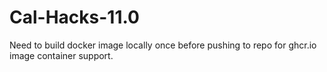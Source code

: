 # Cal-Hacks-11.0

Need to build docker image locally once before pushing to repo for ghcr.io image container support.
